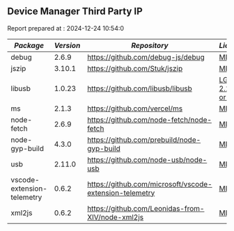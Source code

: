 ## Device Manager Third Party IP

Report prepared at : 2024-12-24 10:54:0

| *Package* | *Version* | *Repository* | *License* |
|---|---|---|---|
|debug|2.6.9|https://github.com/debug-js/debug|[MIT](https://github.com/debug-js/debug/blob/master/LICENSE)|
|jszip|3.10.1|https://github.com/Stuk/jszip|[MIT](https://github.com/Stuk/jszip/blob/master/LICENSE.markdown)|
|libusb|1.0.23|https://github.com/libusb/libusb|[LGPL-2.1-or-later](https://github.com/libusb/libusb/blob/master/COPYING)|
|ms|2.1.3|https://github.com/vercel/ms|[MIT](https://github.com/vercel/ms/blob/master/license.md)|
|node-fetch|2.6.9|https://github.com/node-fetch/node-fetch|[MIT](https://github.com/node-fetch/node-fetch/blob/master/LICENSE.md)|
|node-gyp-build|4.3.0|https://github.com/prebuild/node-gyp-build|[MIT](https://github.com/prebuild/node-gyp-build/blob/master/LICENSE)|
|usb|2.11.0|https://github.com/node-usb/node-usb|[MIT](https://github.com/node-usb/node-usb/blob/master/LICENSE)|
|vscode-extension-telemetry|0.6.2|https://github.com/microsoft/vscode-extension-telemetry|[MIT](https://github.com/microsoft/vscode-extension-telemetry/blob/main/LICENSE)|
|xml2js|0.6.2|https://github.com/Leonidas-from-XIV/node-xml2js|[MIT](https://github.com/Leonidas-from-XIV/node-xml2js/blob/master/LICENSE)|
